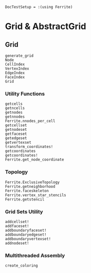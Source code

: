 ```@meta
DocTestSetup = :(using Ferrite)
```

# Grid & AbstractGrid

## Grid

```@docs
generate_grid
Node
CellIndex
VertexIndex
EdgeIndex
FaceIndex
Grid
```

### Utility Functions

```@docs
getcells
getncells
getnodes
getnnodes
Ferrite.nnodes_per_cell
getcellset
getnodeset
getfaceset
getedgeset
getvertexset
transform_coordinates!
getcoordinates
getcoordinates!
Ferrite.get_node_coordinate
```

### Topology

```@docs
Ferrite.ExclusiveTopology
Ferrite.getneighborhood
Ferrite.faceskeleton
Ferrite.vertex_star_stencils
Ferrite.getstencil
```

### Grid Sets Utility

```@docs
addcellset!
addfaceset!
addboundaryfaceset!
addboundaryedgeset!
addboundaryvertexset!
addnodeset!
```

### Multithreaded Assembly
```@docs
create_coloring
```

